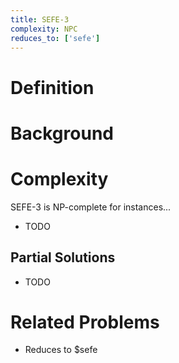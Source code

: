 ```yaml
---
title: SEFE-3
complexity: NPC
reduces_to: ['sefe']
---
```


# Definition

<!-- TODO -->

# Background

<!-- TODO -->

# Complexity

SEFE-3 is NP-complete for instances...

- TODO

## Partial Solutions

- TODO

# Related Problems

- Reduces to $sefe
